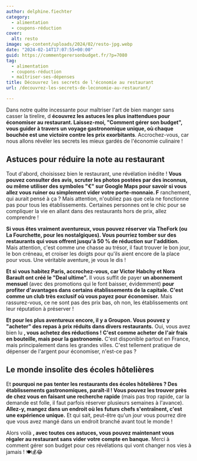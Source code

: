 ```yaml
---
author: delphine.fiechter
category:
  - alimentation
  - coupons-réduction
cover:
  alt: resto
image: wp-content/uploads/2024/02/resto-jpg.webp
date: "2024-02-14T17:07:55+00:00"
guid: https://commentgerersonbudget.fr/?p=7080
tag:
  - alimentation
  - coupons-réduction
  - maîtriser-ses-dépenses
title: Découvrez les secrets de l'économie au restaurant
url: /decouvrez-les-secrets-de-leconomie-au-restaurant/

---
```

Dans notre quête incessante pour maîtriser l'art de bien manger sans casser la tirelire, d **écouvrez les astuces les plus inattendues pour économiser au restaurant. Laissez-moi, "Comment gérer son budget", vous guider à travers un voyage gastronomique unique, où chaque bouchée est une victoire contre les prix exorbitants**. Accrochez-vous, car nous allons révéler les secrets les mieux gardés de l'économie culinaire !

## **Astuces pour réduire la note au restaurant**

Tout d'abord, choisissez bien le restaurant, une révélation inédite ! **Vous pouvez consulter des avis, scruter les photos postées par des inconnus, ou même utiliser des symboles "€" sur Google Maps pour savoir si vous allez vous ruiner ou simplement vider votre porte-monnaie. F** ranchement, qui aurait pensé à ça ? Mais attention, n'oubliez pas que cela ne fonctionne pas pour tous les établissements. Certaines personnes ont le chic pour se compliquer la vie en allant dans des restaurants hors de prix, allez comprendre !

**Si vous êtes vraiment aventureux, vous pouvez réserver via TheFork (ou La Fourchette, pour les nostalgiques). Vous pourriez tomber sur des restaurants qui vous offrent jusqu'à 50 % de réduction sur l'addition.** Mais attention, c'est comme une chasse au trésor, il faut trouver le bon jour, le bon créneau, et croiser les doigts pour qu'ils aient encore de la place pour vous. Une véritable aventure, je vous le dis !

**Et si vous habitez Paris, accrochez-vous, car Victor Habchy et Nora Barault ont créé le "Deal ultime".** Il vous suffit de payer **un abonnement mensuel** (avec des promotions qui le font baisser, évidemment) **pour profiter d'avantages dans certains établissements de la capitale. C'est comme un club très exclusif où vous payez pour économiser.** Mais rassurez-vous, ce ne sont pas des prix bas, oh non, les établissements ont leur réputation à préserver !

**Et pour les plus aventureux encore, il y a Groupon. Vous pouvez y "acheter" des repas à prix réduits dans divers restaurants.** Oui, vous avez bien lu **, vous achetez des réductions ! C'est comme acheter de l'air frais en bouteille, mais pour la gastronomie.** C'est disponible partout en France, mais principalement dans les grandes villes. C'est tellement pratique de dépenser de l'argent pour économiser, n'est-ce pas ?

## **Le monde insolite des écoles hôtelières**

Et **pourquoi ne pas tenter les restaurants des écoles hôtelières ? Des établissements gastronomiques, paraît-il ! Vous pouvez les trouver près de chez vous en faisant une recherche rapide** (mais pas trop rapide, car la demande est folle, il faut parfois réserver plusieurs semaines à l'avance). **Allez-y, mangez dans un endroit où les futurs chefs s'entraînent, c'est une expérience unique.** Et qui sait, peut-être qu'un jour vous pourrez dire que vous avez mangé dans un endroit branché avant tout le monde !

Alors voilà **, avec toutes ces astuces, vous pouvez maintenant vous régaler au restaurant sans vider votre compte en banque.** Merci à comment gérer son budget pour ces révélations qui vont changer nos vies à jamais ! 🍽️💰😂

